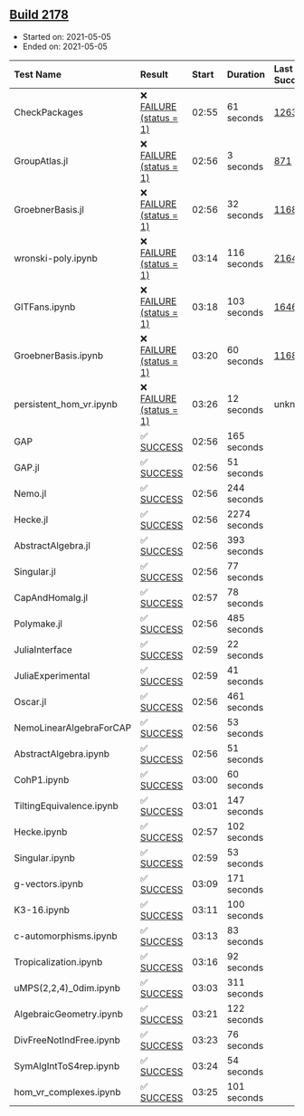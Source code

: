 ## [Build 2178](https://oscarci.mathematik.uni-kl.de/job/oscar-stable/2178/)

* Started on: 2021-05-05
* Ended on: 2021-05-05

| Test Name    | Result | Start | Duration | Last Success | First Failure |
|:-------------|:-------|:------|:---------|:-------------|:--------------|
| CheckPackages | ❌ [FAILURE (status = 1)](https://oscarci.mathematik.uni-kl.de/job/oscar-stable/2178/artifact/logs/build-2178/CheckPackages.log) | 02:55 | 61 seconds | [1263](https://oscarci.mathematik.uni-kl.de/job/oscar-stable/1263/) | [1264](https://oscarci.mathematik.uni-kl.de/job/oscar-stable/1264/) |
| GroupAtlas.jl | ❌ [FAILURE (status = 1)](https://oscarci.mathematik.uni-kl.de/job/oscar-stable/2178/artifact/logs/build-2178/GroupAtlas.jl.log) | 02:56 | 3 seconds | [871](https://oscarci.mathematik.uni-kl.de/job/oscar-stable/871/) | [872](https://oscarci.mathematik.uni-kl.de/job/oscar-stable/872/) |
| GroebnerBasis.jl | ❌ [FAILURE (status = 1)](https://oscarci.mathematik.uni-kl.de/job/oscar-stable/2178/artifact/logs/build-2178/GroebnerBasis.jl.log) | 02:56 | 32 seconds | [1168](https://oscarci.mathematik.uni-kl.de/job/oscar-stable/1168/) | [1169](https://oscarci.mathematik.uni-kl.de/job/oscar-stable/1169/) |
| wronski-poly.ipynb | ❌ [FAILURE (status = 1)](https://oscarci.mathematik.uni-kl.de/job/oscar-stable/2178/artifact/logs/build-2178/wronski-poly.ipynb.log) | 03:14 | 116 seconds | [2164](https://oscarci.mathematik.uni-kl.de/job/oscar-stable/2164/) | [2165](https://oscarci.mathematik.uni-kl.de/job/oscar-stable/2165/) |
| GITFans.ipynb | ❌ [FAILURE (status = 1)](https://oscarci.mathematik.uni-kl.de/job/oscar-stable/2178/artifact/logs/build-2178/GITFans.ipynb.log) | 03:18 | 103 seconds | [1646](https://oscarci.mathematik.uni-kl.de/job/oscar-stable/1646/) | [1647](https://oscarci.mathematik.uni-kl.de/job/oscar-stable/1647/) |
| GroebnerBasis.ipynb | ❌ [FAILURE (status = 1)](https://oscarci.mathematik.uni-kl.de/job/oscar-stable/2178/artifact/logs/build-2178/GroebnerBasis.ipynb.log) | 03:20 | 60 seconds | [1168](https://oscarci.mathematik.uni-kl.de/job/oscar-stable/1168/) | [1169](https://oscarci.mathematik.uni-kl.de/job/oscar-stable/1169/) |
| persistent_hom_vr.ipynb | ❌ [FAILURE (status = 1)](https://oscarci.mathematik.uni-kl.de/job/oscar-stable/2178/artifact/logs/build-2178/persistent_hom_vr.ipynb.log) | 03:26 | 12 seconds | unknown | unknown |
| GAP | ✅ [SUCCESS](https://oscarci.mathematik.uni-kl.de/job/oscar-stable/2178/artifact/logs/build-2178/GAP.log) | 02:56 | 165 seconds |  |  |
| GAP.jl | ✅ [SUCCESS](https://oscarci.mathematik.uni-kl.de/job/oscar-stable/2178/artifact/logs/build-2178/GAP.jl.log) | 02:56 | 51 seconds |  |  |
| Nemo.jl | ✅ [SUCCESS](https://oscarci.mathematik.uni-kl.de/job/oscar-stable/2178/artifact/logs/build-2178/Nemo.jl.log) | 02:56 | 244 seconds |  |  |
| Hecke.jl | ✅ [SUCCESS](https://oscarci.mathematik.uni-kl.de/job/oscar-stable/2178/artifact/logs/build-2178/Hecke.jl.log) | 02:56 | 2274 seconds |  |  |
| AbstractAlgebra.jl | ✅ [SUCCESS](https://oscarci.mathematik.uni-kl.de/job/oscar-stable/2178/artifact/logs/build-2178/AbstractAlgebra.jl.log) | 02:56 | 393 seconds |  |  |
| Singular.jl | ✅ [SUCCESS](https://oscarci.mathematik.uni-kl.de/job/oscar-stable/2178/artifact/logs/build-2178/Singular.jl.log) | 02:56 | 77 seconds |  |  |
| CapAndHomalg.jl | ✅ [SUCCESS](https://oscarci.mathematik.uni-kl.de/job/oscar-stable/2178/artifact/logs/build-2178/CapAndHomalg.jl.log) | 02:57 | 78 seconds |  |  |
| Polymake.jl | ✅ [SUCCESS](https://oscarci.mathematik.uni-kl.de/job/oscar-stable/2178/artifact/logs/build-2178/Polymake.jl.log) | 02:56 | 485 seconds |  |  |
| JuliaInterface | ✅ [SUCCESS](https://oscarci.mathematik.uni-kl.de/job/oscar-stable/2178/artifact/logs/build-2178/JuliaInterface.log) | 02:59 | 22 seconds |  |  |
| JuliaExperimental | ✅ [SUCCESS](https://oscarci.mathematik.uni-kl.de/job/oscar-stable/2178/artifact/logs/build-2178/JuliaExperimental.log) | 02:59 | 41 seconds |  |  |
| Oscar.jl | ✅ [SUCCESS](https://oscarci.mathematik.uni-kl.de/job/oscar-stable/2178/artifact/logs/build-2178/Oscar.jl.log) | 02:56 | 461 seconds |  |  |
| NemoLinearAlgebraForCAP | ✅ [SUCCESS](https://oscarci.mathematik.uni-kl.de/job/oscar-stable/2178/artifact/logs/build-2178/NemoLinearAlgebraForCAP.log) | 02:56 | 53 seconds |  |  |
| AbstractAlgebra.ipynb | ✅ [SUCCESS](https://oscarci.mathematik.uni-kl.de/job/oscar-stable/2178/artifact/logs/build-2178/AbstractAlgebra.ipynb.log) | 02:56 | 51 seconds |  |  |
| CohP1.ipynb | ✅ [SUCCESS](https://oscarci.mathematik.uni-kl.de/job/oscar-stable/2178/artifact/logs/build-2178/CohP1.ipynb.log) | 03:00 | 60 seconds |  |  |
| TiltingEquivalence.ipynb | ✅ [SUCCESS](https://oscarci.mathematik.uni-kl.de/job/oscar-stable/2178/artifact/logs/build-2178/TiltingEquivalence.ipynb.log) | 03:01 | 147 seconds |  |  |
| Hecke.ipynb | ✅ [SUCCESS](https://oscarci.mathematik.uni-kl.de/job/oscar-stable/2178/artifact/logs/build-2178/Hecke.ipynb.log) | 02:57 | 102 seconds |  |  |
| Singular.ipynb | ✅ [SUCCESS](https://oscarci.mathematik.uni-kl.de/job/oscar-stable/2178/artifact/logs/build-2178/Singular.ipynb.log) | 02:59 | 53 seconds |  |  |
| g-vectors.ipynb | ✅ [SUCCESS](https://oscarci.mathematik.uni-kl.de/job/oscar-stable/2178/artifact/logs/build-2178/g-vectors.ipynb.log) | 03:09 | 171 seconds |  |  |
| K3-16.ipynb | ✅ [SUCCESS](https://oscarci.mathematik.uni-kl.de/job/oscar-stable/2178/artifact/logs/build-2178/K3-16.ipynb.log) | 03:11 | 100 seconds |  |  |
| c-automorphisms.ipynb | ✅ [SUCCESS](https://oscarci.mathematik.uni-kl.de/job/oscar-stable/2178/artifact/logs/build-2178/c-automorphisms.ipynb.log) | 03:13 | 83 seconds |  |  |
| Tropicalization.ipynb | ✅ [SUCCESS](https://oscarci.mathematik.uni-kl.de/job/oscar-stable/2178/artifact/logs/build-2178/Tropicalization.ipynb.log) | 03:16 | 92 seconds |  |  |
| uMPS(2,2,4)_0dim.ipynb | ✅ [SUCCESS](https://oscarci.mathematik.uni-kl.de/job/oscar-stable/2178/artifact/logs/build-2178/uMPS-2-2-4-_0dim.ipynb.log) | 03:03 | 311 seconds |  |  |
| AlgebraicGeometry.ipynb | ✅ [SUCCESS](https://oscarci.mathematik.uni-kl.de/job/oscar-stable/2178/artifact/logs/build-2178/AlgebraicGeometry.ipynb.log) | 03:21 | 122 seconds |  |  |
| DivFreeNotIndFree.ipynb | ✅ [SUCCESS](https://oscarci.mathematik.uni-kl.de/job/oscar-stable/2178/artifact/logs/build-2178/DivFreeNotIndFree.ipynb.log) | 03:23 | 76 seconds |  |  |
| SymAlgIntToS4rep.ipynb | ✅ [SUCCESS](https://oscarci.mathematik.uni-kl.de/job/oscar-stable/2178/artifact/logs/build-2178/SymAlgIntToS4rep.ipynb.log) | 03:24 | 54 seconds |  |  |
| hom_vr_complexes.ipynb | ✅ [SUCCESS](https://oscarci.mathematik.uni-kl.de/job/oscar-stable/2178/artifact/logs/build-2178/hom_vr_complexes.ipynb.log) | 03:25 | 101 seconds |  |  |
